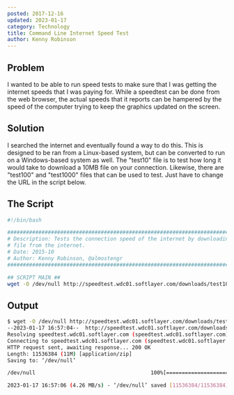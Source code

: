 ```yaml
---
posted: 2017-12-16
updated: 2023-01-17
category: Technology
title: Command Line Internet Speed Test
author: Kenny Robinson
---
```


## Problem

I wanted to be able to run speed tests to make sure that I was getting the internet speeds that 
I was paying for. While a speedtest can be done from the web browser, the actual speeds that it reports 
can be hampered by the speed of the computer trying to keep the graphics updated on the screen.

## Solution

I searched the internet and eventually found a way to do this. This is designed to be ran from a Linux-based
system, but can be converted to run on a Windows-based system as well.  The "test10" file is to test 
how long it would take to download a 10MB file on your connection. Likewise, there are "test100" and 
"test1000" files that can be used to test. Just have to change the URL in the script below.

## The Script

```sh
#!/bin/bash

################################################################################
# Description: Tests the connection speed of the internet by downloading a 10 MB
# file from the internet.
# Date: 2015-10
# Author: Kenny Robinson, @almostengr
################################################################################

## SCRIPT MAIN ##
wget -O /dev/null http://speedtest.wdc01.softlayer.com/downloads/test10.zip
```

## Output

```bash
$ wget -O /dev/null http://speedtest.wdc01.softlayer.com/downloads/test10.zip
--2023-01-17 16:57:04--  http://speedtest.wdc01.softlayer.com/downloads/test10.zip
Resolving speedtest.wdc01.softlayer.com (speedtest.wdc01.softlayer.com)... 169.54.48.218, 2607:f0d0:3006:154::3
Connecting to speedtest.wdc01.softlayer.com (speedtest.wdc01.softlayer.com)|169.54.48.218|:80... connected.
HTTP request sent, awaiting response... 200 OK
Length: 11536384 (11M) [application/zip]
Saving to: ‘/dev/null’

/dev/null                                     100%[================================================================================================>]  11.00M  4.26MB/s    in 2.6s    

2023-01-17 16:57:06 (4.26 MB/s) - ‘/dev/null’ saved [11536384/11536384]
```

